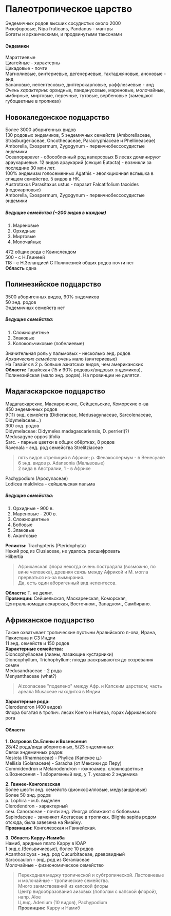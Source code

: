 ﻿# Палеотропическое царство
Эндемичных родов высших сосудистых около 2000  
Ризофоровые, Nipa fruticans, Pandanus - мангры  
Богаты и архаическими, и продвинутыми таксонами  
#### Эндемики  
Мараттиевые  
Циатейные - характерны  
Цикадовые - почти  
Магнолиевые, винтериевые, дегенериевые, тахтаджяновые, аноновые - энд  
Банановые, непентесовые, диптерокарповые, раффлезиевые - энд  
*Очень характерны:* орхидные, панданусовые, мареновые, молочайные, имбирные, миртовые, перечные, тутовые, вербеновые (замещают губоцветные в тропиках)  

## Новокаледонское подцарство  
Более 3000 аборигенных видов  
130 родовых эндемиков, 5 эндемичных семейств (Amborellaceae, Strasburgeriaceae, Oncothecaceae, Paracryphiaceae и Phellineaceae)  
Amborella, Exospermum, Zygogynum - первичнобессосудистые эндемики  
Oceanopapaver - обособленный род каперсовых
В лесах доминируют араукариевые. 12 видов араукарий (секция Eutacta) - возникли за последние 30 млн лет.  
100% эндемизм голосеменных
Agathis - эволюционная вспышка в спящем семействе. 5 видов в НК.  
Austrotaxus
Parasitaxus ustus - паразит Falcatifolium taxoides (подокарповые)  
Amborella, Exospermum, Zygogynum - первичнобессосудистые эндемики  
##### Ведущие семейства (~200 видов в каждом)  
1. Мареновые  
2. Орхидные  
3. Миртовые  
4. Молочайные  

472 общих рода с Квинслендом  
500 - с Н.Гвинеей  
118 - с Н.Зеландией
С Полинезией общих родов почти нет  
**Область** одна  
  
## Полинезийское подцарство  
3500 аборигенных видов, 90% эндемиков  
50 энд. родов  
Эндемичных семейств нет  
##### Ведущие семейства:
1. Сложноцветные  
2. Злаковые  
3. Колокольчиковые (лобелиевые)  

Значительная роль у пальмовых - несколько энд. родов  
*Архаических семейств* очень мало (винтериевые)  
На Гавайях в 2 р. больше азиатских видов, чем американских  
**Области:** Гавайская (15 и 90% родовых/видовых эндемиков), Полинезийская (мало энд. родов). На провинции не делятся.  

## Мадагаскарское подцарство  
Мадагаскарские, Маскаренские, Сейшельские, Коморские о-ва  
450 эндемичных родов  
9(11) энд. семейств (Didieraceae, Medusagynaceae, Sarcolenaceae, Didymelaceae...)  
300 энд. родов  
Didymelaceae: Didymeles madagascariensis, D. perrieri(?)  
Medusagyne oppositifolia  
Sarc. - парные цветки в общих обёртках, 8 родов  
Ravenala - энд. род семейства Strelitziaceae  
> пять видов стрелиций в Африке; р. Фенакоспермум - в Венесуэле  
6 энд. видов р. Adansonia (Мальвовые)  
2 вида в Австралии, 1 - в Африке  

Pachypodium (Apocynaceae)  
Lodicea maldivica - сейшельская пальма  
##### Ведущие семейства:
1. Орхидные - 900 в.  
2. Мареновые - 200 в.  
3. Сложноцветные  
4. Бобовые  
5. Злаковые  
6. Акантовые  

**Реликты:**
Trachypteris (Pteridophyta)  
Некий род из Clusiaceae, не удалось расшифровать  
Hilbertia  
>Африканская флора некогда очень пострадала (возможно, по вине человека), древняя связь между Африкой и М. могла прерваться из-за вымирания.  
Да, есть один аборигенный вид непентесов.  
  
**Области:** Т. не делит.  
**Провинции:** Сейшельская, Маскаренская, Коморская, Центральномадагаскарская, Восточном., Западном., Самбирано.  

## Африканское подцарство
Также охватывает тропические пустыни Аравийского п-ова, Ирана, Пакистана и СЗ Индии  
11 энд. семейств и 150 родов  
**Характерные семейства:**  
Dioncophyllaceae (лианы, лазающие кустарники)  
Dioncophyllum, Trichophyllum; плоды раскрываются до созревания семян  
Medusandraceae - 2 рода  
Menyanthaceae (what?)  
>Aizoonaceae "поделено" между Афр. и Капским царством; часть ареала Musaceae находится в Индии  

**Характерные рода:**  
Clerodendron (400 видов)  
Флора богатая в тропич. лесах Конго и Нигера, горах Африканского рога  
#### Области
**1. Островов Св.Елены и Вознесения**  
28/42 рода/вида аборигенных, 5/23 эндемичных  
Связи эндемичных родов:  
Nesiota (Rhamnaceae) - Phylica (Капское ц.)  
Mellisia (Solanaceae) - Saracha (от Мексики до Перу)  
Commidendron и Melanodendron - южноамер. сложноцветные  
о.Вознесения - 1 аборигенный вид, у Т. указано 2 эндемика  

**2. Гвинее-Конголезская**  
Более шести энд. семейств (дионкофилловые, медузандровые)  
Более 50 энд. родов  
р. Lophira - м.б. выделен  
Clerodendron - характерный  
сем. Сanoraceae - почти энд. Иногда сближают с бобовыми.  
Sapindaceae - заменяют Aceraceae в тропиках. Blighia sapida родом отсюда, была завезена на Ямайку.  
**Провинции:** Конголезская и Гвинейская.  

**3. Область Карру-Намиба**  
Намиб, аридные плато Карру в ЮАР  
1 энд.с.(Вельвичиевые), более 10 родов  
Аcanthosicyos - энд. род Cucurbitaceae, древовидный  
Sarcocaulon - энд. род из Geraniaceae  
Молочайные - физиономическое семейство  
>Переходная меджу тропической и субтропической. Ластовневые и молочайные - тропические семейства.  
Много заимствований из капской флоры  
Центр видообразования аизовых (пополам с капской флорой), напр. Aloe  
Ц.вид. Adenium (10 видов), Pachypodium  
**Провинции:** Карру и Намиб